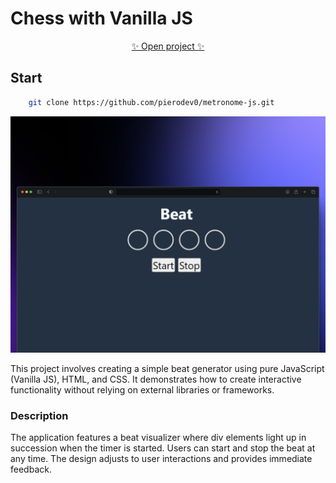 # Chess with Vanilla JS
<div align="center">   
  <a href="https://metronome-js.vercel.app/">
        ✨ Open project ✨
        <br/>
    </a>
</div>

## Start

```sh
    git clone https://github.com/pierodev0/metronome-js.git
```



![just-the-basics](./README.jpeg)

This project involves creating a simple beat generator using pure JavaScript (Vanilla JS), HTML, and CSS. It demonstrates how to create interactive functionality without relying on external libraries or frameworks.

### Description
The application features a beat visualizer where div elements light up in succession when the timer is started. Users can start and stop the beat at any time. The design adjusts to user interactions and provides immediate feedback.

